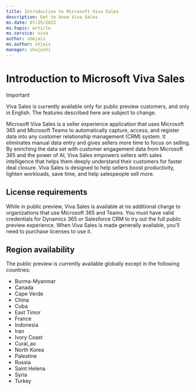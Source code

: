 ```yaml
---
title: Introduction to Microsoft Viva Sales
description: Get to know Viva Sales
ms.date: 07/25/2022
ms.topic: article
ms.service: viva
author: sbmjais
ms.author: shjais
manager: shujoshi
---
```


# Introduction to Microsoft Viva Sales

> [!IMPORTANT]
> Viva Sales is currently available only for public preview customers, and only in English. The features described here are subject to change.

Microsoft Viva Sales is a seller experience application that uses Microsoft 365 and Microsoft Teams to automatically capture, access, and register data into any customer relationship management (CRM) system. It eliminates manual data entry and gives sellers more time to focus on selling. By enriching the data set with customer engagement data from Microsoft 365 and the power of AI, Viva Sales empowers sellers with sales intelligence that helps them deeply understand their customers for faster deal closure. Viva Sales is designed to help sellers boost productivity, lighten workloads, save time, and help salespeople sell more.

## License requirements

While in public preview, Viva Sales is available at no additional charge to organizations that use Microsoft 365 and Teams. You must have valid credentials for Dynamics 365 or Salesforce CRM to try out the full public preview experience. When Viva Sales is made generally available, you'll need to purchase licenses to use it.

## Region availability

The public preview is currently available globally except in the following countries:
- Burma-Myanmar
- Canada
- Cape Verde
- China
- Cuba
- East Timor
- France
- Indonesia
- Iran
- Ivory Coast
- Curaí_ao
- North Korea
- Palestine
- Russia
- Saint Helena
- Syria
- Turkey



